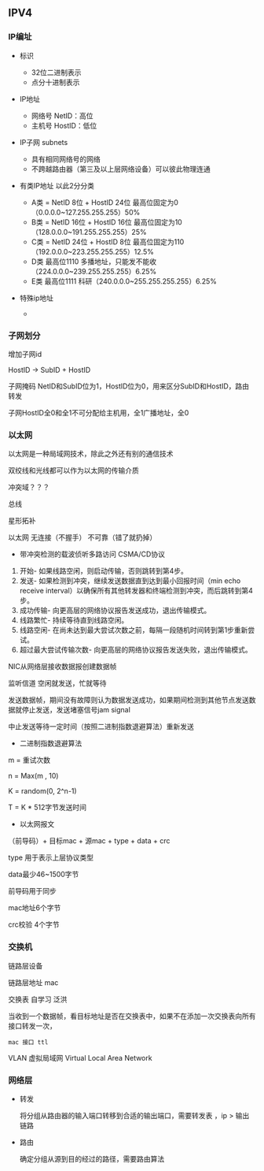 ##  IPV4

### IP编址

- 标识
    - 32位二进制表示 
    - 点分十进制表示

- IP地址

    - 网络号 NetID：高位
    - 主机号 HostID：低位

- IP子网 subnets

    - 具有相同网络号的网络
    - 不跨越路由器（第三及以上层网络设备）可以彼此物理连通
    
- 有类IP地址 以此2分分类

    - A类 = NetID 8位 + HostID 24位 最高位固定为0 （0.0.0.0~127.255.255.255）50%
    - B类 = NetID 16位 + HostID 16位 最高位固定为10 （128.0.0.0~191.255.255.255）25%
    - C类 = NetID 24位 + HostID 8位 最高位固定为110（192.0.0.0~223.255.255.255）12.5%
    - D类 最高位1110 多播地址，只能发不能收（224.0.0.0~239.255.255.255）6.25%
    - E类 最高位1111 科研（240.0.0.0~255.255.255.255）6.25%




- 特殊ip地址

    - 

### 子网划分

增加子网id

HostID -> SubID + HostID

子网掩码 NetID和SubID位为1，HostID位为0，用来区分SubID和HostID，路由转发

子网HostID全0和全1不可分配给主机用，全1广播地址，全0





### 以太网

以太网是一种局域网技术，除此之外还有别的通信技术

双绞线和光线都可以作为以太网的传输介质



冲突域？？？

总线

星形拓补



以太网 无连接（不握手） 不可靠（错了就扔掉）



- 带冲突检测的载波侦听多路访问 CSMA/CD协议



1. 开始- 如果线路空闲，则启动传输，否则跳转到第4步。
2. 发送- 如果检测到冲突，继续发送数据直到达到最小回报时间（min echo receive interval）以确保所有其他转发器和终端检测到冲突，而后跳转到第4步。
3. 成功传输- 向更高层的网络协议报告发送成功，退出传输模式。
4. 线路繁忙- 持续等待直到线路空闲。
5. 线路空闲- 在尚未达到最大尝试次数之前，每隔一段随机时间转到第1步重新尝试。
6. 超过最大尝试传输次数- 向更高层的网络协议报告发送失败，退出传输模式。



NIC从网络层接收数据报创建数据帧

监听信道 空闲就发送，忙就等待

发送数据帧，期间没有故障则认为数据发送成功，如果期间检测到其他节点发送数据就停止发送，发送堵塞信号jam signal

中止发送等待一定时间（按照二进制指数退避算法）重新发送



- 二进制指数退避算法

m = 重试次数

n = Max(m , 10)

K = random(0, 2^n-1)

T = K * 512字节发送时间





- 以太网报文

（前导码）+ 目标mac + 源mac + type + data + crc

type 用于表示上层协议类型

data最少46~1500字节

前导码用于同步

mac地址6个字节

crc校验 4个字节





### 交换机

链路层设备

链路层地址 mac

交换表 自学习 泛洪

当收到一个数据帧，看目标地址是否在交换表中，如果不在添加一次交换表向所有接口转发一次，

```
mac 接口 ttl
```





VLAN 虚拟局域网 Virtual Local Area Network





### 网络层

- 转发

    将分组从路由器的输入端口转移到合适的输出端口，需要转发表 ，ip > 输出链路

- 路由

    确定分组从源到目的经过的路径，需要路由算法





